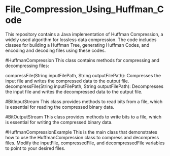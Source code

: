 # File_Compression_Using_Huffman_Code
This repository contains a Java implementation of Huffman Compression, a widely used algorithm for lossless data compression. The code includes classes for building a Huffman Tree, generating Huffman Codes, and encoding and decoding files using these codes.

#HuffmanCompression
This class contains methods for compressing and decompressing files:

compressFile(String inputFilePath, String outputFilePath): Compresses the input file and writes the compressed data to the output file.
decompressFile(String inputFilePath, String outputFilePath): Decompresses the input file and writes the decompressed data to the output file.

#BitInputStream
This class provides methods to read bits from a file, which is essential for reading the compressed binary data.

#BitOutputStream
This class provides methods to write bits to a file, which is essential for writing the compressed binary data.

#HuffmanCompressionExample
This is the main class that demonstrates how to use the HuffmanCompression class to compress and decompress files. Modify the inputFile, compressedFile, and decompressedFile variables to point to your desired files.
